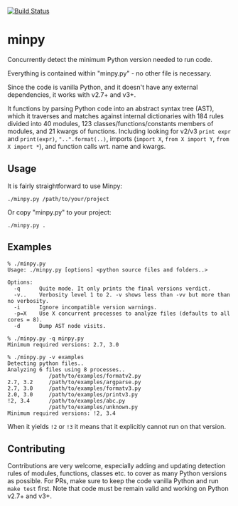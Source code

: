 [![Build Status](https://travis-ci.org/netromdk/minpy.svg?branch=master)](https://travis-ci.org/netromdk/minpy)

# minpy
Concurrently detect the minimum Python version needed to run code.

Everything is contained within "minpy.py" - no other file is necessary.

Since the code is vanilla Python, and it doesn't have any external dependencies, it works with v2.7+ and v3+.

It functions by parsing Python code into an abstract syntax tree (AST), which it traverses and matches against internal dictionaries with 184 rules divided into 40 modules, 123 classes/functions/constants members of modules, and 21 kwargs of functions. Including looking for v2/v3 `print expr` and `print(expr)`, `"..".format(..)`, imports (`import X`, `from X import Y`, `from X import *`), and function calls wrt. name and kwargs.

## Usage
It is fairly straightforward to use Minpy:
```
./minpy.py /path/to/your/project
```

Or copy "minpy.py" to your project:
```
./minpy.py .
```

## Examples
```
% ./minpy.py
Usage: ./minpy.py [options] <python source files and folders..>

Options:
  -q      Quite mode. It only prints the final versions verdict.
  -v..    Verbosity level 1 to 2. -v shows less than -vv but more than no verbosity.
  -i      Ignore incompatible version warnings.
  -p=X    Use X concurrent processes to analyze files (defaults to all cores = 8).
  -d      Dump AST node visits.

% ./minpy.py -q minpy.py
Minimum required versions: 2.7, 3.0

% ./minpy.py -v examples
Detecting python files..
Analyzing 6 files using 8 processes..
             /path/to/examples/formatv2.py
2.7, 3.2     /path/to/examples/argparse.py
2.7, 3.0     /path/to/examples/formatv3.py
2.0, 3.0     /path/to/examples/printv3.py
!2, 3.4      /path/to/examples/abc.py
             /path/to/examples/unknown.py
Minimum required versions: !2, 3.4
```
When it yields `!2` or `!3` it means that it explicitly cannot run on that version.

## Contributing
Contributions are very welcome, especially adding and updating detection rules of modules, functions, classes etc. to cover as many Python versions as possible. For PRs, make sure to keep the code vanilla Python and run `make test` first. Note that code must be remain valid and working on Python v2.7+ and v3+.
